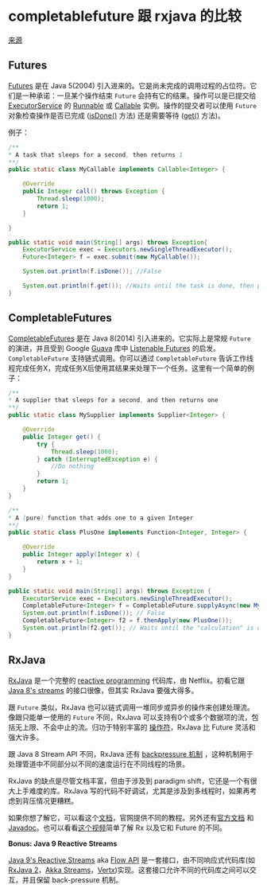 # completablefuture 跟 rxjava 的比较

[来源](https://stackoverflow.com/questions/35329845/difference-between-completablefuture-future-and-rxjavas-observable)

## Futures
[Futures](https://docs.oracle.com/javase/8/docs/api/java/util/concurrent/Future.html) 是在 Java 5(2004) 引入进来的。它是尚未完成的调用过程的占位符。它们是一种承诺：一旦某个操作结束 `Future` 会持有它的结果。操作可以是已提交给 [ExecutorService](https://docs.oracle.com/javase/8/docs/api/java/util/concurrent/ExecutorService.html) 的 [Runnable](https://docs.oracle.com/javase/8/docs/api/java/lang/Runnable.html) 或 [Callable](https://docs.oracle.com/javase/8/docs/api/java/util/concurrent/Callable.html) 实例。操作的提交者可以使用 `Future` 对象检查操作是否已完成 ([isDone()](https://docs.oracle.com/javase/8/docs/api/java/util/concurrent/Future.html#isDone--) 方法) 还是需要等待 ([get()](https://docs.oracle.com/javase/8/docs/api/java/util/concurrent/Future.html#get-long-java.util.concurrent.TimeUnit-) 方法)。

例子：

```java
/**
* A task that sleeps for a second, then returns 1
**/
public static class MyCallable implements Callable<Integer> {

    @Override
    public Integer call() throws Exception {
        Thread.sleep(1000);
        return 1;
    }

}

public static void main(String[] args) throws Exception{
    ExecutorService exec = Executors.newSingleThreadExecutor();
    Future<Integer> f = exec.submit(new MyCallable());

    System.out.println(f.isDone()); //False

    System.out.println(f.get()); //Waits until the task is done, then prints 1
}
```

## CompletableFutures
[CompletableFutures](https://docs.oracle.com/javase/8/docs/api/java/util/concurrent/CompletableFuture.html) 是在 Java 8(2014) 引入进来的。它实际上是常规 `Future` 的演进，并且受到 Google [Guava](https://github.com/google/guava) 库中 [Listenable Futures](https://github.com/google/guava/wiki/ListenableFutureExplained) 的启发。`CompletableFuture` 支持链式调用。你可以通过 `CompletableFuture` 告诉工作线程完成任务X，完成任务X后使用其结果来处理下一个任务。这里有一个简单的例子：

```java
/**
* A supplier that sleeps for a second, and then returns one
**/
public static class MySupplier implements Supplier<Integer> {

    @Override
    public Integer get() {
        try {
            Thread.sleep(1000);
        } catch (InterruptedException e) {
            //Do nothing
        }
        return 1;
    }
}

/**
* A (pure) function that adds one to a given Integer
**/
public static class PlusOne implements Function<Integer, Integer> {

    @Override
    public Integer apply(Integer x) {
        return x + 1;
    }
}

public static void main(String[] args) throws Exception {
    ExecutorService exec = Executors.newSingleThreadExecutor();
    CompletableFuture<Integer> f = CompletableFuture.supplyAsync(new MySupplier(), exec);
    System.out.println(f.isDone()); // False
    CompletableFuture<Integer> f2 = f.thenApply(new PlusOne());
    System.out.println(f2.get()); // Waits until the "calculation" is done, then prints 2
}
```

## RxJava
[RxJava](https://github.com/ReactiveX/RxJava) 是一个完整的 [reactive programming](https://en.wikipedia.org/wiki/Reactive_programming) 代码库，由 Netflix。初看它跟 [Java 8's streams](http://www.oracle.com/technetwork/articles/java/ma14-java-se-8-streams-2177646.html) 的接口很像，但其实 RxJava 要强大得多。
 
跟 `Future` 类似，RxJava 也可以链式调用一堆同步或异步的操作来创建处理流。像跟只能单一使用的 `Future` 不同，RxJava 可以支持有0个或多个数据项的流，包括无上限、不会中止的流。归功于特别丰富的 [操作符](http://reactivex.io/documentation/operators.html)，RxJava 比 Future 灵活和强大许多。

跟 Java 8 Stream API 不同，RxJava 还有 [backpressure 机制](http://reactivex.io/documentation/operators/backpressure.html) ，这种机制用于处理管道中不同部分以不同的速度运行在不同线程的场景。

RxJava 的缺点是尽管文档丰富，但由于涉及到 paradigm shift，它还是一个有很大上手难度的库。RxJava 写的代码不好调试，尤其是涉及到多线程时，如果再考虑到背压情况更糟糕。

如果你想了解它，可以看这个[文档](http://reactivex.io/tutorials.html)，官网提供不同的教程。另外还有[官方文档](http://reactivex.io/documentation/observable.html) 和 [Javadoc](http://reactivex.io/RxJava/javadoc/)。也可以看看[这个视频](https://www.youtube.com/watch?v=_t06LRX0DV0)简单了解 Rx 以及它和 Future 的不同。

**Bonus: Java 9 Reactive Streams**

[Java 9's Reactive Streams](https://community.oracle.com/docs/DOC-1006738) aka [Flow API](https://docs.oracle.com/javase/9/docs/api/java/util/concurrent/Flow.html) 是一套接口，由不同响应式代码库(如 [RxJava 2](https://github.com/ReactiveX/RxJava/wiki/Reactive-Streams)，[Akka Streams](http://doc.akka.io/docs/akka-stream-and-http-experimental/1.0-M2/stream-design.html)，[Vertx](http://vertx.io/))实现。这套接口允许不同的代码库之间可以交互，并且保留 back-pressure 机制。